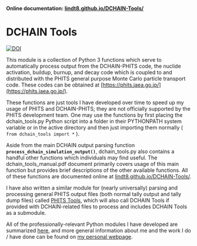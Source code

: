 #### Online documentation: [lindt8.github.io/DCHAIN-Tools/](https://lindt8.github.io/DCHAIN-Tools/)

# DCHAIN Tools
[![DOI](https://zenodo.org/badge/DOI/10.5281/zenodo.14267236.svg)](https://doi.org/10.5281/zenodo.14267236)

This module is a collection of Python 3 functions which serve to automatically process output from the DCHAIN-PHITS code, the nuclide activation, buildup, burnup, and decay code which is coupled to and distributed with the PHITS general purpose Monte Carlo particle transport code. These codes can be obtained at [https://phits.jaea.go.jp/](https://phits.jaea.go.jp/).

These functions are just tools I have developed over time to speed up my usage of PHITS and DCHAIN-PHITS; they are not officially supported by the PHITS development team.  One may use the functions by first placing the dchain_tools.py Python script into a folder in their PYTHONPATH system variable or in the active directory and then just importing them normally ( `from dchain_tools import *` ).

Aside from the main DCHAIN output parsing function **`process_dchain_simulation_output()`**, dchain_tools.py also contains a handful other functions which individuals may find useful.  The dchain_tools_manual.pdf document primarily covers usage of this main function but provides brief descriptions of the other available functions.  All of these functions are documented online at [lindt8.github.io/DCHAIN-Tools/](https://lindt8.github.io/DCHAIN-Tools/).

I have also written a similar module for (nearly universally) parsing and processing general PHITS output files (both normal tally output and tally dump files) called [PHITS Tools](https://github.com/Lindt8/PHITS-Tools/), which will also call DCHAIN Tools if provided with DCHAIN-related files to process and includes DCHAIN Tools as a submodule.

All of the professionally-relevant Python modules I have developed are summarized [here](https://lindt8.github.io/professional-code-projects/), and more general information about me and the work I do / have done can be found on [my personal webpage](https://lindt8.github.io/).
